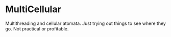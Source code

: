 # MultiCellular
Multithreading and cellular atomata. Just trying out things to see where they go. Not practical or profitable.
